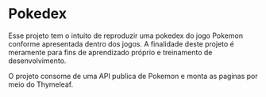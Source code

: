# Pokedex

Esse projeto tem o intuito de reproduzir uma pokedex do jogo Pokemon conforme apresentada dentro dos jogos. A finalidade deste projeto é meramente para fins de aprendizado próprio e treinamento de desenvolvimento.


O projeto consome de uma API publica de Pokemon e monta as paginas por meio do Thymeleaf.
